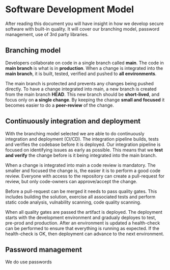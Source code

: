 # Software Development Model

After reading this document you will have insight in how we develop secure software with built-in quality. It will cover our branching model, password management, use of 3rd party libraries.

## Branching model

Developers collaborate on code in a single branch called **main**. The code in **main branch** is what is in **production**. When a change is integrated into the **main branch**, it is built, tested, verified and pushed to **all environments**.

The main branch is protected and prevents any changes being pushed directly. To have a change integrated into main, a new branch is created from the main branch **HEAD**. This new branch should be **short-lived**, and focus only on **a single change**. By keeping the change **small and focused** it becomes easier to do a **peer-review** of the change.

## Continuously integration and deployment

With the branching model selected we are able to do continuously integration and deployment (CI/CD). The integration pipeline builds, tests and verifies the codebase before it is deployed. Our integration pipeline is focused on identifying issues as early as possible. This means that we **test and verify** the change before is it being integrated into the main branch.

When a change is integrated into main a code review is mandatory. The smaller and focused the change is, the easier it is to perform a good code review. Everyone with access to the repository can create a pull-request for review, but only code-owners can approve/accept the change.

Before a pull-request can be merged it needs to pass quality gates. This includes building the solution, exercise all associated tests and perform static code analysis, vulnability scanning, code quality scanning.

When all quality gates are passed the artifact is deployed. The deployment starts with the development environment and gradualy deployes to test, pre-prod and production. After an environment is updated a health-check can be performed to ensure that everything is running as expected. If the health-check is OK, then deployment can advance to the next environment.

## Password management

We do use passwords
<!--
# Software Development Principals

## Working with source code

Developers collaborate on code in a single branch called **main**. Branches are **short-lived** and integrated into **main** with a **pull-request**. A pull-request **must be approved** by **another developer**.

## Integrating changes

Pull-requests are used to integrate changes to the existing code. When a pull-request is created it **must** fullfil some requirements.

When creating a pull-request it is expected to include a title that contains the essence of the change. In the description you must provide all the details that can help doing the review of the change. That includes references to the original task/issue.

Eg:

> - Which testes were affected by the change?
> - Is it change of behavior or new functionality?
> - Would this change affect performance?

Reference to issue
Hvem kan approve kode rettelser

2 faktor auth til github

Håndtering af passwords
-->

<!-- ## Continuously integration and deployment

All changes **must** be **integrated and deployed** with 100% automation. As part of the **pull-request** the change **must** pass all checks.

### Built-in quality

Artifacts that are deployed automatically must have a high level of quality. This is achieved with testing, and tools that can inspect the solution and spot pitfalls.

First and foremost the solution must be able to build on the CI server. If this is not possible the **pull-request is blocked**.



- artifacts can be built from the repository
- all tests pass

Our practices of developing software **must** support the **deployment strategy**. Our strategy is to **continuously deploy small and incremental** changes to all environments. With this approach it is **not possible** to have any **manually gates** when deploying software changes. All changes **must** be verified, tested and deployed with automation.

It is desirable to have **short-lived branches** that is merged into main. The changes that goes into a *pull request* should be **related and small**. This ensures that other developers are setup for success when performing a **code review** of the change. It should **not be possible** to get changes into the codebase **without a code/peer review**.

- SonarCloud - code smells
- WhiteSource Bolt - dependency vulnerability
- Dependabot
- dependency-check
 -->
